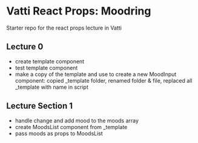 Vatti React Props: Moodring
===

Starter repo for the react props lecture in Vatti

Lecture 0
---

- create template component
- test template component
- make a copy of the template and use to create a new MoodInput component: copied _template folder, renamed folder & file, replaced all _template with name in script

Lecture Section 1
---

- handle change and add mood to the moods array
- create MoodsList component from _template
- pass moods as props to MoodsList